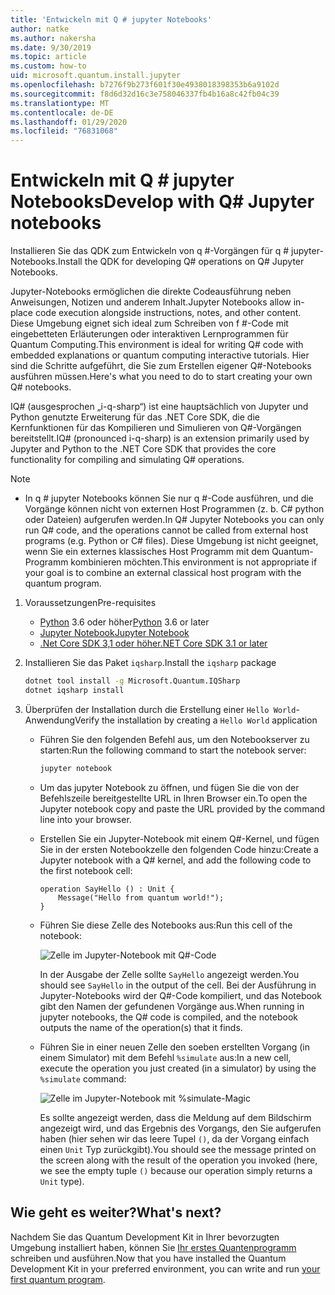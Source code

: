 ```yaml
---
title: 'Entwickeln mit Q # jupyter Notebooks'
author: natke
ms.author: nakersha
ms.date: 9/30/2019
ms.topic: article
ms.custom: how-to
uid: microsoft.quantum.install.jupyter
ms.openlocfilehash: b7276f9b273f601f30e4938018398353b6a9102d
ms.sourcegitcommit: f8d6d32d16c3e758046337fb4b16a8c42fb04c39
ms.translationtype: MT
ms.contentlocale: de-DE
ms.lasthandoff: 01/29/2020
ms.locfileid: "76831068"
---
```

# <a name="develop-with-q-jupyter-notebooks"></a><span data-ttu-id="b8559-102">Entwickeln mit Q # jupyter Notebooks</span><span class="sxs-lookup"><span data-stu-id="b8559-102">Develop with Q# Jupyter notebooks</span></span>

<span data-ttu-id="b8559-103">Installieren Sie das QDK zum Entwickeln von q #-Vorgängen für q # jupyter-Notebooks.</span><span class="sxs-lookup"><span data-stu-id="b8559-103">Install the QDK for developing Q# operations on Q# Jupyter Notebooks.</span></span>

<span data-ttu-id="b8559-104">Jupyter-Notebooks ermöglichen die direkte Codeausführung neben Anweisungen, Notizen und anderem Inhalt.</span><span class="sxs-lookup"><span data-stu-id="b8559-104">Jupyter Notebooks allow in-place code execution alongside instructions, notes, and other content.</span></span> <span data-ttu-id="b8559-105">Diese Umgebung eignet sich ideal zum Schreiben von f #-Code mit eingebetteten Erläuterungen oder interaktiven Lernprogrammen für Quantum Computing.</span><span class="sxs-lookup"><span data-stu-id="b8559-105">This environment is ideal for writing Q# code with embedded explanations or quantum computing interactive tutorials.</span></span> <span data-ttu-id="b8559-106">Hier sind die Schritte aufgeführt, die Sie zum Erstellen eigener Q#-Notebooks ausführen müssen.</span><span class="sxs-lookup"><span data-stu-id="b8559-106">Here's what you need to do to start creating your own Q# notebooks.</span></span>

<span data-ttu-id="b8559-107">IQ# (ausgesprochen „i-q-sharp“) ist eine hauptsächlich von Jupyter und Python genutzte Erweiterung für das .NET Core SDK, die die Kernfunktionen für das Kompilieren und Simulieren von Q#-Vorgängen bereitstellt.</span><span class="sxs-lookup"><span data-stu-id="b8559-107">IQ# (pronounced i-q-sharp) is an extension primarily used by Jupyter and Python to the .NET Core SDK that provides the core functionality for compiling and simulating Q# operations.</span></span>

> [!NOTE]
> * <span data-ttu-id="b8559-108">In q # jupyter Notebooks können Sie nur q #-Code ausführen, und die Vorgänge können nicht von externen Host Programmen (z. b. C# python oder Dateien) aufgerufen werden.</span><span class="sxs-lookup"><span data-stu-id="b8559-108">In Q# Jupyter Notebooks you can only run Q# code, and the operations cannot be called from external host programs (e.g. Python or C# files).</span></span> <span data-ttu-id="b8559-109">Diese Umgebung ist nicht geeignet, wenn Sie ein externes klassisches Host Programm mit dem Quantum-Programm kombinieren möchten.</span><span class="sxs-lookup"><span data-stu-id="b8559-109">This environment is not appropriate if your goal is to combine an external classical host program with the quantum program.</span></span>

1. <span data-ttu-id="b8559-110">Voraussetzungen</span><span class="sxs-lookup"><span data-stu-id="b8559-110">Pre-requisites</span></span>

    - <span data-ttu-id="b8559-111">[Python](https://www.python.org/downloads/) 3.6 oder höher</span><span class="sxs-lookup"><span data-stu-id="b8559-111">[Python](https://www.python.org/downloads/) 3.6 or later</span></span>
    - [<span data-ttu-id="b8559-112">Jupyter Notebook</span><span class="sxs-lookup"><span data-stu-id="b8559-112">Jupyter Notebook</span></span>](https://jupyter.readthedocs.io/en/latest/install.html)
    - [<span data-ttu-id="b8559-113">.Net Core SDK 3,1 oder höher</span><span class="sxs-lookup"><span data-stu-id="b8559-113">.NET Core SDK 3.1 or later</span></span>](https://www.microsoft.com/net/download)

1. <span data-ttu-id="b8559-114">Installieren Sie das Paket `iqsharp`.</span><span class="sxs-lookup"><span data-stu-id="b8559-114">Install the `iqsharp` package</span></span>

    ```bash
    dotnet tool install -g Microsoft.Quantum.IQSharp
    dotnet iqsharp install
    ```

1. <span data-ttu-id="b8559-115">Überprüfen der Installation durch die Erstellung einer `Hello World`-Anwendung</span><span class="sxs-lookup"><span data-stu-id="b8559-115">Verify the installation by creating a `Hello World` application</span></span>

    - <span data-ttu-id="b8559-116">Führen Sie den folgenden Befehl aus, um den Notebookserver zu starten:</span><span class="sxs-lookup"><span data-stu-id="b8559-116">Run the following command to start the notebook server:</span></span>

        ```bash
        jupyter notebook
        ```

    - <span data-ttu-id="b8559-117">Um das jupyter Notebook zu öffnen, und fügen Sie die von der Befehlszeile bereitgestellte URL in Ihren Browser ein.</span><span class="sxs-lookup"><span data-stu-id="b8559-117">To open the Jupyter notebook copy and paste the URL provided by the command line into your browser.</span></span>

    - <span data-ttu-id="b8559-118">Erstellen Sie ein Jupyter-Notebook mit einem Q#-Kernel, und fügen Sie in der ersten Notebookzelle den folgenden Code hinzu:</span><span class="sxs-lookup"><span data-stu-id="b8559-118">Create a Jupyter notebook with a Q# kernel, and add the following code to the first notebook cell:</span></span>

        ```qsharp
        operation SayHello () : Unit {
            Message("Hello from quantum world!");
        }
        ```

    - <span data-ttu-id="b8559-119">Führen Sie diese Zelle des Notebooks aus:</span><span class="sxs-lookup"><span data-stu-id="b8559-119">Run this cell of the notebook:</span></span>

        ![Zelle im Jupyter-Notebook mit Q#-Code](~/media/install-guide-jupyter.png)

        <span data-ttu-id="b8559-121">In der Ausgabe der Zelle sollte `SayHello` angezeigt werden.</span><span class="sxs-lookup"><span data-stu-id="b8559-121">You should see `SayHello` in the output of the cell.</span></span> <span data-ttu-id="b8559-122">Bei der Ausführung in Jupyter-Notebooks wird der Q#-Code kompiliert, und das Notebook gibt den Namen der gefundenen Vorgänge aus.</span><span class="sxs-lookup"><span data-stu-id="b8559-122">When running in jupyter notebooks, the Q# code is compiled, and the notebook outputs the name of the operation(s) that it finds.</span></span>


    - <span data-ttu-id="b8559-123">Führen Sie in einer neuen Zelle den soeben erstellten Vorgang (in einem Simulator) mit dem Befehl `%simulate` aus:</span><span class="sxs-lookup"><span data-stu-id="b8559-123">In a new cell, execute the operation you just created (in a simulator) by using the `%simulate` command:</span></span>

        ![Zelle im Jupyter-Notebook mit %simulate-Magic](~/media/install-guide-jupyter-simulate.png)

        <span data-ttu-id="b8559-125">Es sollte angezeigt werden, dass die Meldung auf dem Bildschirm angezeigt wird, und das Ergebnis des Vorgangs, den Sie aufgerufen haben (hier sehen wir das leere Tupel `()`, da der Vorgang einfach einen `Unit` Typ zurückgibt).</span><span class="sxs-lookup"><span data-stu-id="b8559-125">You should see the message printed on the screen along with the result of the operation you invoked (here, we see the empty tuple `()` because our operation simply returns a `Unit` type).</span></span>

## <a name="whats-next"></a><span data-ttu-id="b8559-126">Wie geht es weiter?</span><span class="sxs-lookup"><span data-stu-id="b8559-126">What's next?</span></span>

<span data-ttu-id="b8559-127">Nachdem Sie das Quantum Development Kit in Ihrer bevorzugten Umgebung installiert haben, können Sie [Ihr erstes Quantenprogramm](xref:microsoft.quantum.write-program) schreiben und ausführen.</span><span class="sxs-lookup"><span data-stu-id="b8559-127">Now that you have installed the Quantum Development Kit in your preferred environment, you can write and run [your first quantum program](xref:microsoft.quantum.write-program).</span></span>
